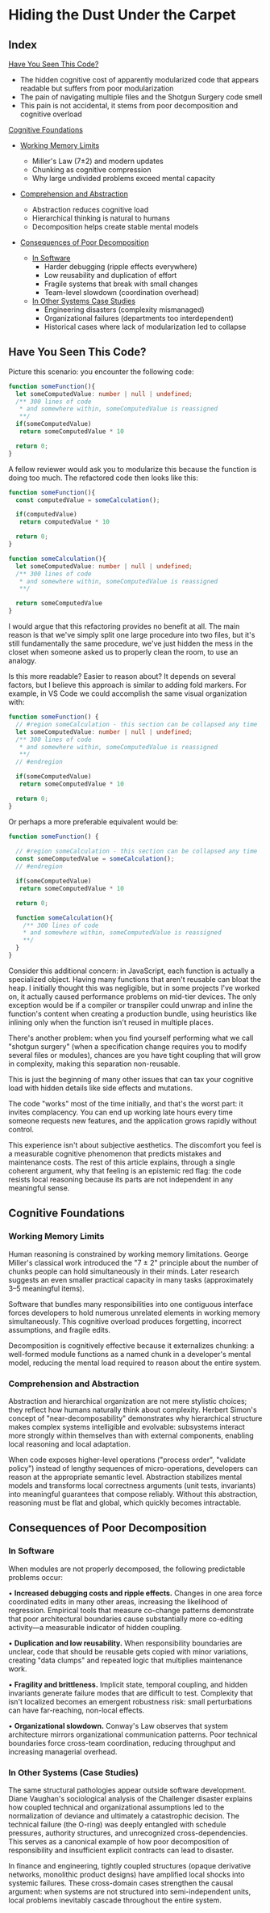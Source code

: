 # Hiding the Dust Under the Carpet

## Index
[Have You Seen This Code?](#have-you-seen-this-code)
  - The hidden cognitive cost of apparently modularized code that appears readable but suffers from poor modularization
  - The pain of navigating multiple files and the Shotgun Surgery code smell
  - This pain is not accidental, it stems from poor decomposition and cognitive overload

[Cognitive Foundations](#cognitive-foundations)
  - [Working Memory Limits](#working-memory-limits)
    - Miller's Law (7±2) and modern updates
    - Chunking as cognitive compression
    - Why large undivided problems exceed mental capacity
  - [Comprehension and Abstraction](#comprehension-and-abstraction)
    - Abstraction reduces cognitive load
    - Hierarchical thinking is natural to humans
    - Decomposition helps create stable mental models

- [Consequences of Poor Decomposition](#consequences-of-poor-decomposition)
  - [In Software](#in-software)
    - Harder debugging (ripple effects everywhere)
    - Low reusability and duplication of effort
    - Fragile systems that break with small changes
    - Team-level slowdown (coordination overhead)
  - [In Other Systems Case Studies](#in-other-systems-case-studies)
    - Engineering disasters (complexity mismanaged)
    - Organizational failures (departments too interdependent)
    - Historical cases where lack of modularization led to collapse

<!-- [Formalization in Software](#formalization-in-software)
  [Coupling and Cohesion](#coupling-and-cohesion)
    - Definitions of coupling and cohesion
    - Why high coupling is dangerous
    - Why high cohesion is desirable
  [Metrics and Attempts](#metrics-and-attempts)
    - Attempts to measure complexity (McCabe, Halstead, etc.)
    - Limitations of metrics
    - Still useful to guide decomposition -->

<!-- [Benefits of Decomposition](#benefits-of-decomposition)
  [Proven Advantages](#proven-advantages)
    - Easier comprehension
    - Improved maintainability
    - Faster onboarding of developers
    - Reduced error rates
  [Historical Context](#historical-context)
    - Decomposition as old as math (Euclid, Polya)
    - Systems theory and modular design
    - Dijkstra and structured programming

[Decomposition Done Wrong](#decomposition-done-wrong)
  [Over Decomposition](#over-decomposition)
    - Too many small pieces create complexity
    - More glue code than actual logic
  [Wrong-Boundaries](#wrong-boundaries)
    - Artificial splits that increase coupling
    - "Hiding in another file" ≠ decomposition

[What Good Decomposition Looks Like](#what-good-decomposition-looks-like)
  - Clear separation of responsibilities
  - Minimal and meaningful dependencies
  - Results of one part can feed another, but not interdependence
  - Real examples of clean decomposition

[Business Reality and The Myth of No Time](#business-reality-and-the-myth-of-no-time)
  - Common excuse: "we don't have time to decompose"
  - Reality: poor decomposition increases long-term costs
  - Decomposition as a skill (gets faster with practice)
  - Why time pressure should not excuse bad structure -->

## Have You Seen This Code?

Picture this scenario: you encounter the following code:

```ts
function someFunction(){
  let someComputedValue: number | null | undefined;
  /** 300 lines of code
   * and somewhere within, someComputedValue is reassigned
   **/
  if(someComputedValue)
   return someComputedValue * 10

  return 0;
}
```

A fellow reviewer would ask you to modularize this because the function is doing too much. The refactored code then looks like this:

```ts
function someFunction(){
  const computedValue = someCalculation();

  if(computedValue)
   return computedValue * 10

  return 0;
}

function someCalculation(){
  let someComputedValue: number | null | undefined;
  /** 300 lines of code
   * and somewhere within, someComputedValue is reassigned
   **/

  return someComputedValue
}
```

I would argue that this refactoring provides no benefit at all. The main reason is that we've simply split one large procedure into two files, but it's still fundamentally the same procedure, we've just hidden the mess in the closet when someone asked us to properly clean the room, to use an analogy.

Is this more readable? Easier to reason about? It depends on several factors, but I believe this approach is similar to adding fold markers. For example, in VS Code we could accomplish the same visual organization with:

```ts
function someFunction() {
  // #region someCalculation - this section can be collapsed any time
  let someComputedValue: number | null | undefined;
  /** 300 lines of code
   * and somewhere within, someComputedValue is reassigned
   **/
  // #endregion

  if(someComputedValue)
   return someComputedValue * 10

  return 0;
}
```

Or perhaps a more preferable equivalent would be:

```ts
function someFunction() {
  
  // #region someCalculation - this section can be collapsed any time
  const someComputedValue = someCalculation();
  // #endregion

  if(someComputedValue)
   return someComputedValue * 10

  return 0;

  function someCalculation(){
    /** 300 lines of code
    * and somewhere within, someComputedValue is reassigned
    **/
  }
}
```

Consider this additional concern: in JavaScript, each function is actually a specialized object. Having many functions that aren't reusable can bloat the heap. I initially thought this was negligible, but in some projects I've worked on, it actually caused performance problems on mid-tier devices. The only exception would be if a compiler or transpiler could unwrap and inline the function's content when creating a production bundle, using heuristics like inlining only when the function isn't reused in multiple places.

There's another problem: when you find yourself performing what we call "shotgun surgery" (when a specification change requires you to modify several files or modules), chances are you have tight coupling that will grow in complexity, making this separation non-reusable.

This is just the beginning of many other issues that can tax your cognitive load with hidden details like side effects and mutations.

The code "works" most of the time initially, and that's the worst part: it invites complacency. You can end up working late hours every time someone requests new features, and the application grows rapidly without control.

This experience isn't about subjective aesthetics. The discomfort you feel is a measurable cognitive phenomenon that predicts mistakes and maintenance costs. The rest of this article explains, through a single coherent argument, why that feeling is an epistemic red flag: the code resists local reasoning because its parts are not independent in any meaningful sense.

## Cognitive Foundations

### Working Memory Limits

Human reasoning is constrained by working memory limitations. George Miller's classical work introduced the "7 ± 2" principle about the number of chunks people can hold simultaneously in their minds. Later research suggests an even smaller practical capacity in many tasks (approximately 3–5 meaningful items).
<!-- Citation is needed here -->

Software that bundles many responsibilities into one contiguous interface forces developers to hold numerous unrelated elements in working memory simultaneously. This cognitive overload produces forgetting, incorrect assumptions, and fragile edits.

Decomposition is cognitively effective because it externalizes chunking: a well-formed module functions as a named chunk in a developer's mental model, reducing the mental load required to reason about the entire system.

### Comprehension and Abstraction

Abstraction and hierarchical organization are not mere stylistic choices; they reflect how humans naturally think about complexity. Herbert Simon's concept of "near-decomposability" demonstrates why hierarchical structure makes complex systems intelligible and evolvable: subsystems interact more strongly within themselves than with external components, enabling local reasoning and local adaptation.

<!-- Needs citation -->

When code exposes higher-level operations ("process order", "validate policy") instead of lengthy sequences of micro-operations, developers can reason at the appropriate semantic level. Abstraction stabilizes mental models and transforms local correctness arguments (unit tests, invariants) into meaningful guarantees that compose reliably. Without this abstraction, reasoning must be flat and global, which quickly becomes intractable.

## Consequences of Poor Decomposition

### In Software

When modules are not properly decomposed, the following predictable problems occur:

• **Increased debugging costs and ripple effects.** Changes in one area force coordinated edits in many other areas, increasing the likelihood of regression. Empirical tools that measure co-change patterns demonstrate that poor architectural boundaries cause substantially more co-editing activity—a measurable indicator of hidden coupling.

• **Duplication and low reusability.** When responsibility boundaries are unclear, code that should be reusable gets copied with minor variations, creating "data clumps" and repeated logic that multiplies maintenance work.
<!-- Recent automated refactoring research documents the prevalence and cost of these data-clump patterns and shows measurable gains when they are corrected. -->

• **Fragility and brittleness.** Implicit state, temporal coupling, and hidden invariants generate failure modes that are difficult to test. Complexity that isn't localized becomes an emergent robustness risk: small perturbations can have far-reaching, non-local effects.

• **Organizational slowdown.** Conway's Law observes that system architecture mirrors organizational communication patterns. Poor technical boundaries force cross-team coordination, reducing throughput and increasing managerial overhead.

### In Other Systems (Case Studies)

The same structural pathologies appear outside software development. Diane Vaughan's sociological analysis of the Challenger disaster explains how coupled technical and organizational assumptions led to the normalization of deviance and ultimately a catastrophic decision. The technical failure (the O-ring) was deeply entangled with schedule pressures, authority structures, and unrecognized cross-dependencies. This serves as a canonical example of how poor decomposition of responsibility and insufficient explicit contracts can lead to disaster.

In finance and engineering, tightly coupled structures (opaque derivative networks, monolithic product designs) have amplified local shocks into systemic failures. These cross-domain cases strengthen the causal argument: when systems are not structured into semi-independent units, local problems inevitably cascade throughout the entire system.
